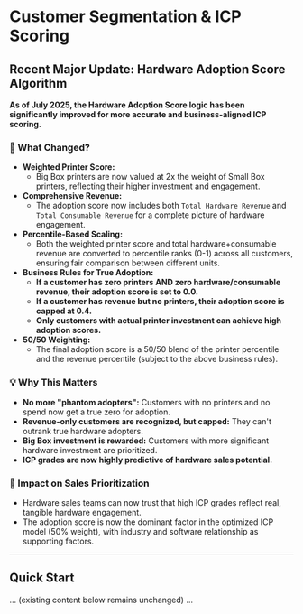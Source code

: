# Customer Segmentation & ICP Scoring

## Recent Major Update: Hardware Adoption Score Algorithm

**As of July 2025, the Hardware Adoption Score logic has been significantly improved for more accurate and business-aligned ICP scoring.**

### 🚀 What Changed?
- **Weighted Printer Score:**
  - Big Box printers are now valued at 2x the weight of Small Box printers, reflecting their higher investment and engagement.
- **Comprehensive Revenue:**
  - The adoption score now includes both `Total Hardware Revenue` and `Total Consumable Revenue` for a complete picture of hardware engagement.
- **Percentile-Based Scaling:**
  - Both the weighted printer score and total hardware+consumable revenue are converted to percentile ranks (0-1) across all customers, ensuring fair comparison between different units.
- **Business Rules for True Adoption:**
  - **If a customer has zero printers AND zero hardware/consumable revenue, their adoption score is set to 0.0.**
  - **If a customer has revenue but no printers, their adoption score is capped at 0.4.**
  - **Only customers with actual printer investment can achieve high adoption scores.**
- **50/50 Weighting:**
  - The final adoption score is a 50/50 blend of the printer percentile and the revenue percentile (subject to the above business rules).

### 💡 Why This Matters
- **No more "phantom adopters":** Customers with no printers and no spend now get a true zero for adoption.
- **Revenue-only customers are recognized, but capped:** They can't outrank true hardware adopters.
- **Big Box investment is rewarded:** Customers with more significant hardware investment are prioritized.
- **ICP grades are now highly predictive of hardware sales potential.**

### 🔑 Impact on Sales Prioritization
- Hardware sales teams can now trust that high ICP grades reflect real, tangible hardware engagement.
- The adoption score is now the dominant factor in the optimized ICP model (50% weight), with industry and software relationship as supporting factors.

---

## Quick Start
... (existing content below remains unchanged) ... 